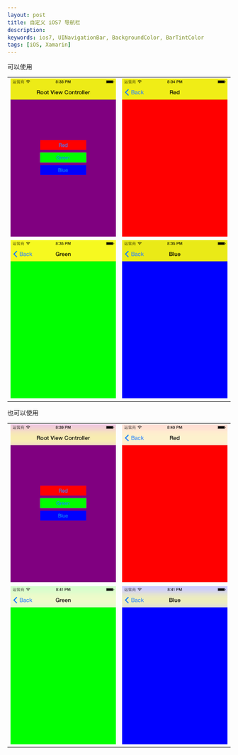 ```yaml
---
layout: post
title: 自定义 iOS7 导航栏
description: 
keywords: ios7, UINavigationBar, BackgroundColor, BarTintColor
tags: [iOS, Xamarin]
---
```


可以使用

<table class="table table-bordered">
<tr>
	<td align="center"><img src="/assets/post-images/ios-cursom-nav-bar-1.png"></td>
	<td align="center"><img src="/assets/post-images/ios-cursom-nav-bar-2.png"></td>
</tr>
<tr>
	<td align="center"><img src="/assets/post-images/ios-cursom-nav-bar-3.png"></td>
	<td align="center"><img src="/assets/post-images/ios-cursom-nav-bar-4.png"></td>
</tr>
</table>

也可以使用 

<table class="table table-bordered">
<tr>
	<td align="center"><img src="/assets/post-images/ios-custom-nav-bar-5.png"></td>
	<td align="center"><img src="/assets/post-images/ios-custom-nav-bar-6.png"></td>
</tr>
<tr>
	<td align="center"><img src="/assets/post-images/ios-custom-nav-bar-7.png"></td>
	<td align="center"><img src="/assets/post-images/ios-custom-nav-bar-8.png"></td>
</tr>
</table>